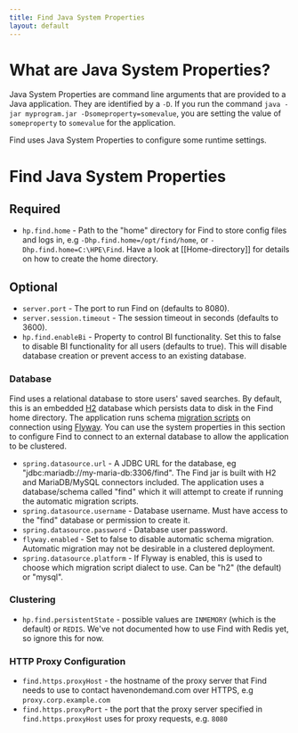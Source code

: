 ```yaml
---
title: Find Java System Properties
layout: default
---
```


# What are Java System Properties?

Java System Properties are command line arguments that are provided to a Java application.  They are identified by a `-D`.  If you run the command `java -jar myprogram.jar -Dsomeproperty=somevalue`, you are setting the value of `someproperty` to `somevalue` for the application.

Find uses Java System Properties to configure some runtime settings.

# Find Java System Properties

## Required

- `hp.find.home` - Path to the "home" directory for Find to store config files and logs in, e.g `-Dhp.find.home=/opt/find/home`, or `-Dhp.find.home=C:\HPE\Find`.  Have a look at [[Home-directory]] for details on how to create the home directory.

## Optional

- `server.port` - The port to run Find on (defaults to 8080).
- `server.session.timeout` - The session timeout in seconds (defaults to 3600).
- `hp.find.enableBi` - Property to control BI functionality. Set this to false to disable BI functionality for all users (defaults to true). This will disable database creation or prevent access to an existing database.

### Database

Find uses a relational database to store users' saved searches. By default, this is an embedded [H2](http://www.h2database.com/) database which persists data to disk in the Find home directory. The application runs schema [migration scripts](https://github.com/hpe-idol/find/tree/develop/core/src/main/resources/db/migration) on connection using [Flyway](https://flywaydb.org/). You can use the system properties in this section to configure Find to connect to an external database to allow the application to be clustered.

- `spring.datasource.url` - A JDBC URL for the database, eg "jdbc:mariadb://my-maria-db:3306/find". The Find jar is built with H2 and MariaDB/MySQL connectors included. The application uses a database/schema called "find" which it will attempt to create if running the automatic migration scripts.
- `spring.datasource.username` - Database username. Must have access to the "find" database or permission to create it.
- `spring.datasource.password` - Database user password.
- `flyway.enabled` - Set to false to disable automatic schema migration. Automatic migration may not be desirable in a clustered deployment.
- `spring.datasource.platform` - If Flyway is enabled, this is used to choose which migration script dialect to use. Can be "h2" (the default) or "mysql".

### Clustering

- `hp.find.persistentState` - possible values are `INMEMORY` (which is the default) or `REDIS`.  We've not documented how to use Find with Redis yet, so ignore this for now.

### HTTP Proxy Configuration
- `find.https.proxyHost` - the hostname of the proxy server that Find needs to use to contact havenondemand.com over HTTPS, e.g `proxy.corp.example.com`
- `find.https.proxyPort` - the port that the proxy server specified in `find.https.proxyHost` uses for proxy requests, e.g. `8080`